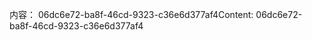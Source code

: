 <span data-ttu-id="aaa24-101">内容： 06dc6e72-ba8f-46cd-9323-c36e6d377af4</span><span class="sxs-lookup"><span data-stu-id="aaa24-101">Content: 06dc6e72-ba8f-46cd-9323-c36e6d377af4</span></span>